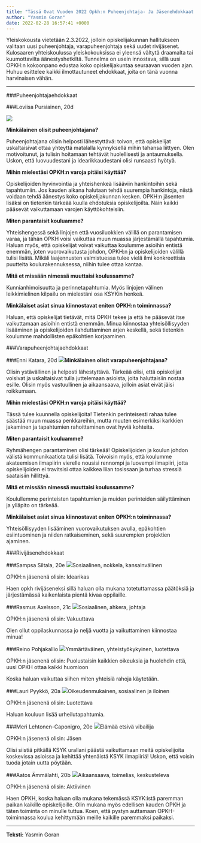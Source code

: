```yaml
---
title: "Tässä Ovat Vuoden 2022 Opkh:n Puheenjohtaja- Ja Jäsenehdokkaat!"
author: "Yasmin Goran"
date: 2022-02-28 16:57:41 +0000
---
```


Yleiskokousta vietetään 2.3.2022, jolloin opiskelijakunnan hallitukseen valitaan uusi puheenjohtaja, varapuheenjohtaja sekä uudet rivijäsenet. Kulosaaren yhteiskoulussa yleiskokouksissa ei yleensä vältytä draamalta tai kuumottavilta äänestyshetkiltä. Tunnelma on usein innostava, sillä uusi OPKH:n kokoonpano edustaa koko opiskelijakuntaa seuraavan vuoden ajan. Huhuu esittelee kaikki ilmottautuneet ehdokkaat, joita on tänä vuonna harvinaisen vähän.

****
###Puheenjohtajaehdokkaat


###Loviisa Pursiainen, 20d


![](https://static.wixstatic.com/media/abd5f5_a6f410eaed03465b94f545cc7db4ffae~mv2.png/v1/fit/w_1000,h_1000,al_c,q_80/file.png)

**Minkälainen olisit puheenjohtajana?**

Puheenjohtajana olisin helposti lähestyttävä: toivon, että opiskelijat uskaltaisivat ottaa yhteyttä matalalla kynnyksellä mihin tahansa liittyen. Olen motivoitunut, ja tulisin hoitamaan tehtävät huolellisesti ja antaumuksella. Uskon, että luovuudestani ja idearikkaudestani olisi runsaasti hyötyä.


**Mihin mielestäsi OPKH:n varoja pitäisi käyttää?**

Opiskelijoiden hyvinvointia ja yhteishenkeä lisääviin hankintoihin sekä tapahtumiin. Jos kauden aikana halutaan tehdä suurempia hankintoja, niistä voidaan tehdä äänestys koko opiskelijakunnan kesken. OPKH:n jäsenten lisäksi on tietenkin tärkeää kuulla ehdotuksia opiskelijoilta. Näin kaikki pääsevät vaikuttamaan varojen käyttökohteisiin.


**Miten parantaisit kouluamme?**

Yhteishengessä sekä linjojen että vuosiluokkien välillä on parantamisen varaa, ja tähän OPKH voisi vaikuttaa muun muassa järjestämällä tapahtumia. Haluan myös, että opiskelijat voivat vaikuttaa koulumme asioihin entistä enemmän, joten vuorovaikutusta johdon, OPKH:n ja opiskelijoiden välillä tulisi lisätä. Mikäli laajennusten valmistuessa tulee vielä ilmi konkreettisia puutteita koulurakennuksessa, niihin tulee ottaa kantaa.


**Mitä et missään nimessä muuttaisi koulussamme?**

Kunnianhimoisuutta ja perinnetapahtumia. Myös linjojen välinen leikkimielinen kilpailu on mielestäni osa KSYKin henkeä.


**Minkälaiset asiat sinua kiinnostavat eniten OPKH:n toiminnassa?**

Haluan, että opiskelijat tietävät, mitä OPKH tekee ja että he pääsevät itse vaikuttamaan asioihin entistä enemmän. Minua kiinnostaa yhteisöllisyyden lisääminen ja opiskelijoiden ilahduttaminen arjen keskellä, sekä tietenkin koulumme mahdollisten epäkohtien korjaaminen.


###Varapuheenjohtajaehdokkaat


###Enni Katara, 20d
![](https://static.wixstatic.com/media/abd5f5_68a065c4d36940828387c1ab55ea6955~mv2.jpg/v1/fit/w_1000,h_1000,al_c,q_80/file.png)**Minkälainen olisit varapuheenjohtajana?**

Olisin ystävällinen ja helposti lähestyttävä. Tärkeää olisi, että opiskelijat voisivat ja uskaltaisivat tulla juttelemaan asioista, joita haluttaisiin nostaa esille. Olisin myös vastuullinen ja aikaansaava, jolloin asiat eivät jäisi roikkumaan.


**Mihin mielestäsi OPKH:n varoja pitäisi käyttää?**

Tässä tulee kuunnella opiskelijoita! Tietenkin perinteisesti rahaa tulee säästää muun muassa penkkareihin, mutta muuten esimerkiksi karkkien jakaminen ja tapahtumien rahoittaminen ovat hyviä kohteita.


**Miten parantaisit kouluamme?**

Ryhmähengen parantaminen olisi tärkeää! Opiskelijoiden ja koulun johdon välistä kommunikaatiota tulisi lisätä. Toivoisin myös, että koulumme akateemisen ilmapiirin vierelle nousisi rennompi ja luovempi ilmapiiri, jotta opiskelijoiden ei travitsisi ottaa kaikkea liian tosissaan ja turhaa stressiä saataisiin hillittyä.


**Mitä et missään nimessä muuttaisi koulussamme?**

Koulullemme perinteisten tapahtumien ja muiden perinteiden säilyttäminen ja ylläpito on tärkeää.


**Minkälaiset asiat sinua kiinnostavat eniten OPKH:n toiminnassa?**

Yhteisöllisyyden lisääminen vuorovaikutuksen avulla, epäkohtien esiintuominen ja niiden ratkaiseminen, sekä suurempien projektien ajaminen.


###Rivijäsenehdokkaat


###Sampsa Siltala, 20e
![](https://static.wixstatic.com/media/abd5f5_b30f430c7c9f4d33a75e382d0dc05505~mv2.jpeg/v1/fit/w_1000,h_1000,al_c,q_80/file.png)Sosiaalinen, nokkela, kansainvälinen


OPKH:n jäsenenä olisin: Idearikas


Haen opkh rivijäseneksi sillä haluan olla mukana totetuttamassa päätöksiä ja järjestämässä kaikenlaista pientä kivaa oppilaille.


###Rasmus Axelsson, 21c
![](https://static.wixstatic.com/media/abd5f5_ab553ec736e54fe9aa59792358383530~mv2.jpg/v1/fit/w_724,h_1000,al_c,q_80/file.png)Sosiaalinen, ahkera, johtaja


OPKH:n jäsenenä olisin: Vakuuttava


Olen ollut oppilaskunnassa jo neljä vuotta ja vaikuttaminen kiinnostaa minua!


###Reino Pohjakallio
![](https://static.wixstatic.com/media/abd5f5_4f61ce9f38f744998b1f242e7f825df0~mv2.jpg/v1/fit/w_696,h_1000,al_c,q_80/file.png)Ymmärtäväinen, yhteistyökykyinen, luotettava


OPKH:n jäsenenä olisin: Puolustaisin kaikkien oikeuksia ja huolehdin että, uusi OPKH ottaa kaikki huomioon


Koska haluan vaikuttaa siihen miten yhteisiä rahoja käytetään.


###Lauri Pyykkö, 20a
![](https://static.wixstatic.com/media/abd5f5_d9b0d558840a456f8e5035a6def1181d~mv2.jpeg/v1/fit/w_1000,h_1000,al_c,q_80/file.png)Oikeudenmukainen, sosiaalinen ja iloinen


OPKH:n jäsenenä olisin: Luotettava


Haluan kouluun lisää urheilutapahtumia.


###Meri Lehtonen-Caponigro, 20e
![](https://static.wixstatic.com/media/abd5f5_258176ab944e4d21a7ac4f5b7586ffb1~mv2.jpeg/v1/fit/w_1000,h_1000,al_c,q_80/file.png)Elämää etsivä vibailija


OPKH:n jäsenenä olisin: Jäsen


Olisi siistiä pitkällä KSYK urallani päästä vaikuttamaan meitä opiskelijoita koskevissa asioissa ja kehittää yhtenäistä KSYK ilmapiiriä! Uskon, että voisin tuoda jotain uutta pöytään.


###Aatos Ämmälahti, 20b
![](https://static.wixstatic.com/media/abd5f5_5e60e368583c46d5bbfb106da4f10add~mv2.jpeg/v1/fit/w_750,h_924,al_c,q_80/file.png)Aikaansaava, toimelias, keskusteleva


OPKH:n jäsenenä olisin: Aktiivinen


Haen OPKH, koska haluan olla mukana tekemässä KSYK:istä paremman paikan kaikille opiskelijoille. Olin mukana myös edellisen kauden OPKH ja täten toiminta on minulle tuttua. Koen, että pystyn auttamaan  OPKH-toiminnassa koulua kehittymään meille kaikille paremmaksi paikaksi.

****
**Teksti:**
 Yasmin Goran